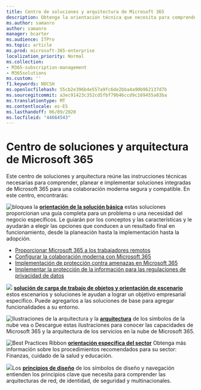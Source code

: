 ```yaml
---
title: Centro de soluciones y arquitectura de Microsoft 365
description: Obtenga la orientación técnica que necesita para comprender, planear e implementar soluciones integradas de Microsoft 365 para una colaboración moderna segura y compatible.
ms.author: samanro
author: samanro
manager: bcarter
ms.audience: ITPro
ms.topic: article
ms.prod: microsoft-365-enterprise
localization_priority: Normal
ms.collection:
- M365-subscription-management
- M365solutions
ms.custom: ''
f1.keywords: NOCSH
ms.openlocfilehash: 55cb2e396b4e557a9fc6de2bba4a90b962137d7b
ms.sourcegitcommit: a3ec91423c352cd5fbf79b46ccd9c169455a03ba
ms.translationtype: MT
ms.contentlocale: es-ES
ms.lasthandoff: 06/09/2020
ms.locfileid: "44664543"
---
```

# <a name="microsoft-365-solution-and-architecture-center"></a>Centro de soluciones y arquitectura de Microsoft 365

Este centro de soluciones y arquitectura reúne las instrucciones técnicas necesarias para comprender, planear e implementar soluciones integradas de Microsoft 365 para una colaboración moderna segura y compatible. En este centro, encontrarás:

![bloquea la ](https://docs.microsoft.com/office/media/icons/blocks-blue.png) **[orientación de la solución básica](foundation-solutions-overview.md)** estas soluciones proporcionan una guía completa para un problema o una necesidad del negocio específicos. Le guiarán por los conceptos y las características y le ayudarán a elegir las opciones que conducen a un resultado final en funcionamiento, desde la planeación hasta la implementación hasta la adopción. 

- [Proporcionar Microsoft 365 a los trabajadores remotos](empower-people-to-work-remotely.md)
- [Configurar la colaboración moderna con Microsoft 365](setup-secure-collaboration-with-teams.md)
- [Implementación de protección contra amenazas en Microsoft 365](deploy-threat-protection.md)
- [Implementar la protección de la información para las regulaciones de privacidad de datos](information-protection-deploy.md)

![](https://docs.microsoft.com/office/media/icons/objects-blue.png) **[solución de carga de trabajo de objetos y orientación de escenario](workload-solutions-scenarios-overview.md)** estos escenarios y soluciones le ayudan a lograr un objetivo empresarial específico. Puede agregarlos a las soluciones de base para agregar funcionalidades a su entorno.

![Ilustraciones de la arquitectura y la ](https://docs.microsoft.com/office/media/icons/cloud-architecture2.png) **[arquitectura](productivity-illustrations.md)** de los símbolos de la nube vea o Descargue estas ilustraciones para conocer las capacidades de Microsoft 365 y la arquitectura de los servicios en la nube de Microsoft 365.

![Best Practices Ribbon ](https://docs.microsoft.com/office/media/icons/best-practices-blue.png) **[orientación específica del sector](industry-specific-guidance-overview.md)** Obtenga más información sobre los procedimientos recomendados para su sector: Finanzas, cuidado de la salud y educación.

![](https://docs.microsoft.com/office/media/icons/layout-navigation-blue.png)Los **[principios de diseño](design-principles.md)** de los símbolos de diseño y navegación entienden los principios clave que necesita para comprender las arquitecturas de red, de identidad, de seguridad y multinacionales.

